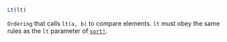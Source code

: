 ```julia
Lt(lt)
```

`Ordering` that calls `lt(a, b)` to compare elements. `lt` must obey the same rules as the `lt` parameter of [`sort!`](@ref).
